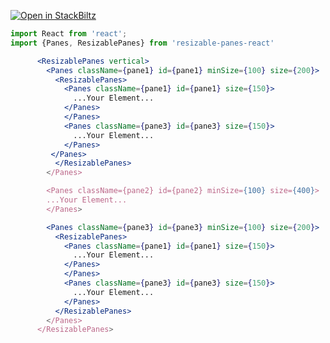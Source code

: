 [![Open in StackBiltz](https://img.shields.io/badge/Open%20in-CodeSandbox-blue?logo=StackBlitz)](https://codesandbox.io/embed/react-markdown-preview-co1mj?fontsize=14&hidenavigation=1&theme=dark)



```jsx mdx:preview
import React from 'react';
import {Panes, ResizablePanes} from 'resizable-panes-react'

      <ResizablePanes vertical>
        <Panes className={pane1} id={pane1} minSize={100} size={200}>
          <ResizablePanes>
            <Panes className={pane1} id={pane1} size={150}>
              ...Your Element...
            </Panes>
            </Panes>
            <Panes className={pane3} id={pane3} size={150}>
              ...Your Element...
            </Panes>
         </Panes>
          </ResizablePanes>
        </Panes>

        <Panes className={pane2} id={pane2} minSize={100} size={400}>
        ...Your Element...
        </Panes>

        <Panes className={pane3} id={pane3} minSize={100} size={200}>
          <ResizablePanes>
            <Panes className={pane1} id={pane1} size={150}>
              ...Your Element...
            </Panes>
            </Panes>
            <Panes className={pane3} id={pane3} size={150}>
              ...Your Element...
            </Panes>
          </ResizablePanes>
        </Panes>
      </ResizablePanes>
```